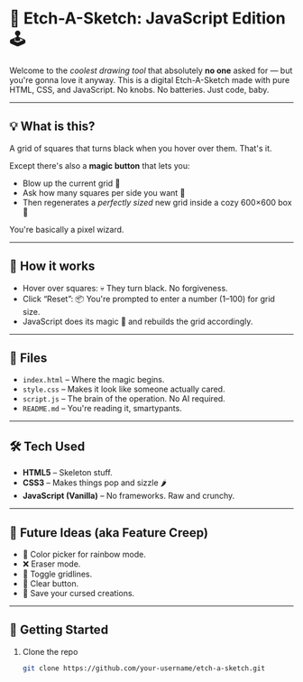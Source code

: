 # 🎨 Etch-A-Sketch: JavaScript Edition 🕹️

Welcome to the *coolest drawing tool* that absolutely **no one** asked for — but you're gonna love it anyway. This is a digital Etch-A-Sketch made with pure HTML, CSS, and JavaScript. No knobs. No batteries. Just code, baby.

---

## 💡 What is this?
A grid of squares that turns black when you hover over them. That's it.

Except there's also a **magic button** that lets you:
- Blow up the current grid 🎇
- Ask how many squares per side you want 🧮
- Then regenerates a *perfectly sized* new grid inside a cozy 600×600 box 🧼

You're basically a pixel wizard.

---

## 🔧 How it works

- Hover over squares: 💀 They turn black. No forgiveness.
- Click “Reset”: 📦 You're prompted to enter a number (1–100) for grid size.
- JavaScript does its magic 🧙 and rebuilds the grid accordingly.

---

## 📁 Files

- `index.html` – Where the magic begins.
- `style.css` – Makes it look like someone actually cared.
- `script.js` – The brain of the operation. No AI required.
- `README.md` – You're reading it, smartypants.

---

## 🛠️ Tech Used

- **HTML5** – Skeleton stuff.
- **CSS3** – Makes things pop and sizzle 🌶️
- **JavaScript (Vanilla)** – No frameworks. Raw and crunchy.

---

## 🧪 Future Ideas (aka Feature Creep)

- 🎨 Color picker for rainbow mode.
- ❌ Eraser mode.
- 🔲 Toggle gridlines.
- 🔄 Clear button.
- 💾 Save your cursed creations.

---

## 🚀 Getting Started

1. Clone the repo  
   ```bash
   git clone https://github.com/your-username/etch-a-sketch.git
